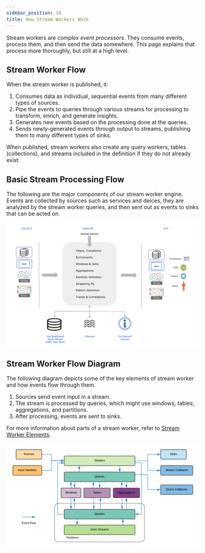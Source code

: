```yaml
---
sidebar_position: 10
title: How Stream Workers Work
---
```


Stream workers are _complex event processors_. They consume events, process them, and then send the data somewhere. This page explains that process more thoroughly, but still at a high level.

## Stream Worker Flow

When the stream worker is published, it:

1. Consumes data as individual, sequential events from many different types of sources.
2. Pipe the events to queries through various streams for processing to transform, enrich, and generate insights.
3. Generates new events based on the processing done at the queries.
4. Sends newly-generated events through output to streams, publishing them to many different types of sinks.

When published, stream workers also create any query workers, tables (collections), and streams included in the definition if they do not already exist.

## Basic Stream Processing Flow

The following are the major components of our stream worker engine. Events are collected by sources such as services and deices, they are analyzed by the stream worker queries, and then sent out as events to sinks that can be acted on.

![Stream Processing Architecture](/img/cep-overview.png)

## Stream Worker Flow Diagram

The following diagram depicts some of the key elements of stream worker and how events flow through them.

1. Sources send event input in a stream.
2. The stream is processed by queries, which might use windows, tables, aggregations, and partitions.
3. After processing, events are sent to sinks.

For more information about parts of a stream worker, refer to [Stream Worker Elements](stream-worker-elements).

![Event Flow](/img/event-flow.png "Event Flow")
